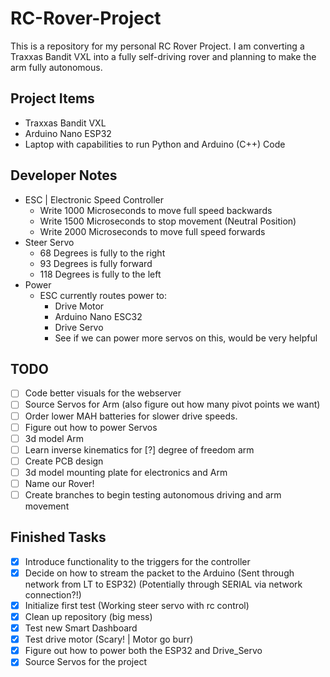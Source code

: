 # RC-Rover-Project

This is a repository for my personal RC Rover Project. I am converting a Traxxas Bandit VXL into a fully self-driving rover and planning to make the arm fully autonomous.

## Project Items
- Traxxas Bandit VXL
- Arduino Nano ESP32
- Laptop with capabilities to run Python and Arduino (C++) Code

## Developer Notes
- ESC | Electronic Speed Controller
    - Write 1000 Microseconds to move full speed backwards
    - Write 1500 Microseconds to stop movement (Neutral Position)
    - Write 2000 Microseconds to move full speed forwards
- Steer Servo
    - 68 Degrees is fully to the right
    - 93 Degrees is fully forward
    - 118 Degrees is fully to the left
- Power
    - ESC currently routes power to:
        - Drive Motor
        - Arduino Nano ESC32
        - Drive Servo
        - See if we can power more servos on this, would be very helpful

## TODO
- [ ] Code better visuals for the webserver
- [ ] Source Servos for Arm (also figure out how many pivot points we want)
- [ ] Order lower MAH batteries for slower drive speeds.
- [ ] Figure out how to power Servos
- [ ] 3d model Arm
- [ ] Learn inverse kinematics for [?] degree of freedom arm
- [ ] Create PCB design
- [ ] 3d model mounting plate for electronics and Arm
- [ ] Name our Rover!
- [ ] Create branches to begin testing autonomous driving and arm movement

## Finished Tasks
- [x] Introduce functionality to the triggers for the controller
- [x] Decide on how to stream the packet to the Arduino (Sent through network from LT to ESP32) (Potentially through SERIAL via network connection?!)
- [x] Initialize first test (Working steer servo with rc control)
- [x] Clean up repository (big mess)
- [x] Test new Smart Dashboard
- [x] Test drive motor (Scary! | Motor go burr)
- [x] Figure out how to power both the ESP32 and Drive_Servo
- [x] Source Servos for the project